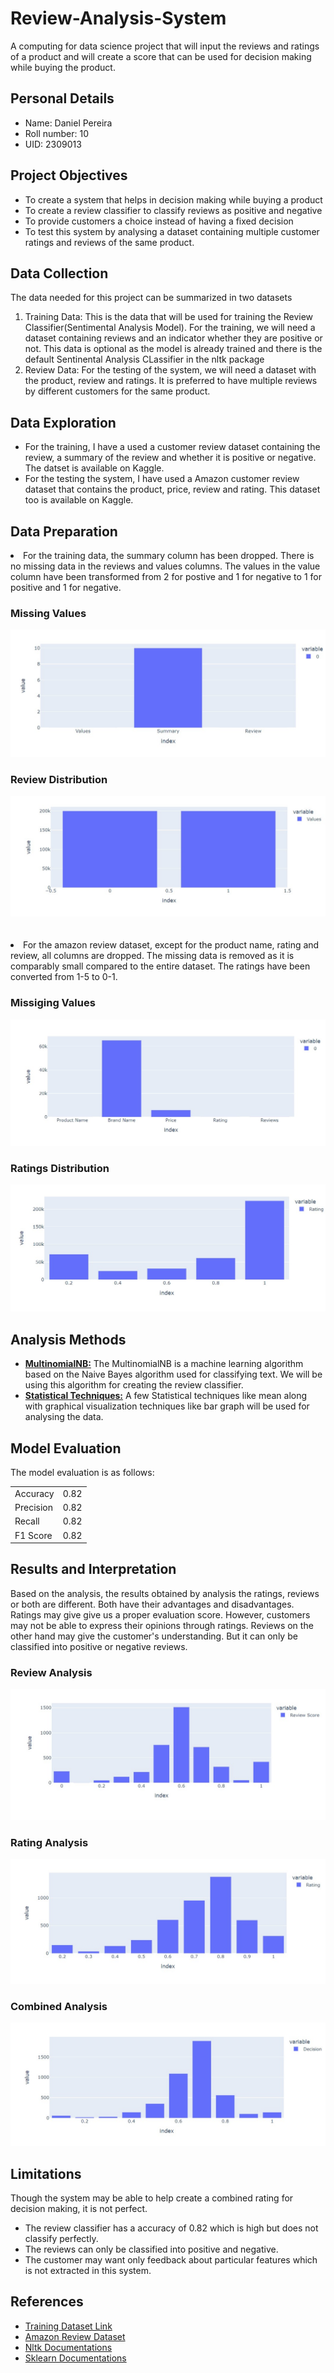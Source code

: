 <h1>Review-Analysis-System</h1>
<p>A computing for data science project that will input the reviews and ratings of a product and will create a score that can be used for decision making while buying the product.</p>

<h2>Personal Details</h2>
<ul>
  <li>Name: Daniel Pereira</li>
  <li>Roll number: 10</li>
  <li>UID: 2309013</li>
</ul>

<h2>Project Objectives</h2>
<ul>
  <li>To create a system that helps in decision making while buying a product</li>
  <li>To create a review classifier to classify reviews as positive and negative</li>
  <li>To provide customers a choice instead of having a fixed decision</li>
  <li>To test this system by analysing a dataset containing multiple customer ratings and reviews of the same product.</li>
</ul>
<h2>Data Collection</h2>
<p>The data needed for this project can be summarized in two datasets</p>
<ol>
  <li>Training Data: This is the data that will be used for training the Review Classifier(Sentimental Analysis Model). For the training, we will need a dataset containing reviews and an indicator whether they are positive or not. This data is optional as the model is already trained and there is the default Sentinental Analysis CLassifier in the nltk package</li>
  <li>Review Data: For the testing of the system, we will need a dataset with the product, review and ratings. It is preferred to have multiple reviews by different customers for the same product. </li>
</ol>

<h2>Data Exploration</h2>
<ul>
  <li>For the training, I have a used a customer review dataset containing the review, a summary of the review and whether it is positive or negative. The datset is available on Kaggle.</li>
  <li>For the testing the system, I have used a Amazon customer review dataset that contains the product, price, review and rating. This dataset too is available on Kaggle.</li>
</ul>

<h2>Data Preparation</h2>
  <li>For the training data, the summary column has been dropped. There is no missing data in the reviews and values columns. The values in the value column have been transformed from 2 for postive and 1 for negative to 1 for positive and 1 for negative.<br>
    <h3>Missing Values</h3>
  <img src="images/missing1.jpg" alt="Missing data 1">
    <h3>Review Distribution</h3>
  <img src="images/dist1.jpg" alt="Review Distribution">
  </li><br><br>
  <li>For the amazon review dataset, except for the product name, rating and review, all columns are dropped. The missing data is removed as it is comparably small compared to the entire dataset. The ratings have been converted from 1-5 to 0-1.<br>
<h3>Missiging Values</h3>
  <img src="images/missing2.jpg" alt="Missing data 2">
    <h3>Ratings Distribution</h3>
  <img src="images/dist2.jpg" alt="Rating Distribution"></li>


<h2>Analysis Methods</h2>
<ul>
  <li>
    <b><u>MultinomialNB:</u></b> The MultinomialNB is a machine learning algorithm based on the Naive Bayes algorithm used for classifying text. We will be using this algorithm for creating the review classifier.
  </li>
  <li>
    <b><u>Statistical Techniques:</u></b> A few Statistical techniques like mean along with graphical visualization techniques like bar graph will be used for analysing the data.
  </li>
</ul>

<h2>Model Evaluation</h2>
<p>The model evaluation is as follows:</p>
<table>
  <tr>
    <td>Accuracy</td>
    <td>0.82</td>
  </tr>
  <tr>
    <td>Precision</td>
    <td>0.82</td>
  </tr>
  <tr>
    <td>Recall</td>
    <td>0.82</td>
  </tr>
  <tr>
    <td>F1 Score</td>
    <td>0.82</td>
  </tr>  
</table>

<h2>Results and Interpretation</h2>
<p>Based on the analysis, the results obtained by analysis the ratings, reviews or both are different. Both have their advantages and disadvantages. Ratings may give give us a proper evaluation score. However, customers may not be able to express their opinions through ratings. Reviews on the other hand may give the customer's understanding. But it can only be classified into positive or negative reviews.</p>
<h3>Review Analysis</h3>
<img src="images/analysis2.jpg" alt="Review Analysis">
<h3>Rating Analysis</h3>
<img src="images/analysis3.jpg" alt="Rating Analysis">
<h3>Combined Analysis</h3>
<img src="images/analysis1.jpg" alt="Combined Analysis">

<h2>Limitations</h2>
<p></p>Though the system may be able to help create a combined rating for decision making, it is not perfect.</p>
<ul>
  <li>
    The review classifier has a accuracy of 0.82 which is high but does not classify perfectly.
  </li>
  <li>
    The reviews can only be classified into positive and negative.
  </li>
  <li>
    The customer may want only feedback about particular features which is not extracted in this system.
  </li>
</ul>

<h2>References</h2>
<ul>
  <li>
    <a href="https://www.kaggle.com/datasets/bhavikardeshna/amazon-customerreviews-polarity">Training Dataset Link</a>
  </li>
  <li>
    <a href="https://www.kaggle.com/datasets/PromptCloudHQ/amazon-reviews-unlocked-mobile-phones">Amazon Review Dataset</a>
  </li>
  <li>
    <a href="https://www.nltk.org/">Nltk Documentations</a>
  </li>
  <li>
    <a href="https://scikit-learn.org/stable/index.html">Sklearn Documentations</a>
  </li>
</ul>

